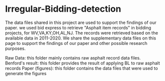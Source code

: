 # Irregular-Bidding-detection
The data files shared in this project are used to support the findings of our paper.
we used bid express to retrieve  "Asphalt item records" in bidding projects, for WV,VA,KY,OH,AL,NJ. The records were retrieved based on the available data in 2011-2020. We share the supplementary data files on this page to support the findings of our paper and other possible research purposes.

Raw Data: this folder mainly contains raw asphalt record data files. 
Benford's result: this folder provides the result of applying BL to raw asphalt records
Paper (figures): this folder contains the data files that were used to generate the figures 
